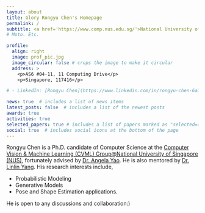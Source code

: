 ```yaml
---
layout: about
title: Glory Rongyu Chen's Homepage
permalink: /
subtitle: <a href='https://www.comp.nus.edu.sg/'>National University of Singapore</a>. <a href="mailto:rchen@u.nus.edu">rchen@u.nus.edu</a>, glorychen14@gmail.com.
# Moto. Etc.

profile:
  align: right
  image: prof_pic.jpg
  image_circular: false # crops the image to make it circular
  address: >
    <p>AS6 #04-11, 11 Computing Drive</p>
    <p>Singapore, 117416</p>

# - LinkedIn: [Rongyu Chen](https://www.linkedin.com/in/rongyu-chen-6a3482189?lipi=urn%3Ali%3Apage%3Ad_flagship3_profile_view_base_contact_details%3BlWCtyPtOQlao6Rk4VFWpeQ%3D%3Dhttps://www.linkedin.com/in/rongyu-chen-6a3482189/)

news: true  # includes a list of news items
latest_posts: false  # includes a list of the newest posts
awards: true
activities: true
selected_papers: true # includes a list of papers marked as "selected={true}"
social: true  # includes social icons at the bottom of the page
---
```

<!-- Write your biography here. Tell the world about yourself. Link to your favorite [subreddit](http://reddit.com). You can put a picture in, too. The code is already in, just name your picture `prof_pic.jpg` and put it in the `img/` folder.

Put your address / P.O. box / other info right below your picture. You can also disable any of these elements by editing `profile` property of the YAML header of your `_pages/about.md`. Edit `_bibliography/papers.bib` and Jekyll will render your [publications page](/al-folio/publications/) automatically.

Link to your social media connections, too. This theme is set up to use [Font Awesome icons](http://fortawesome.github.io/Font-Awesome/) and [Academicons](https://jpswalsh.github.io/academicons/), like the ones below. Add your Facebook, Twitter, LinkedIn, Google Scholar, or just disable all of them. -->

Rongyu Chen is a Ph.D. candidate of Computer Science at the [Computer Vision &amp; Machine Learning (CVML) Group@National University of Singapore (NUS)](https://cvml.comp.nus.edu.sg/), fortunately advised by [Dr. Angela Yao](https://www.comp.nus.edu.sg/~ayao/). He is also mentored by [Dr. Linlin Yang](https://www.mu4yang.com/). His research interests include,

- Probabilistic Modeling
- Generative Models
- Pose and Shape Estimation applications.

He is open to any discussions and collaboration:)
